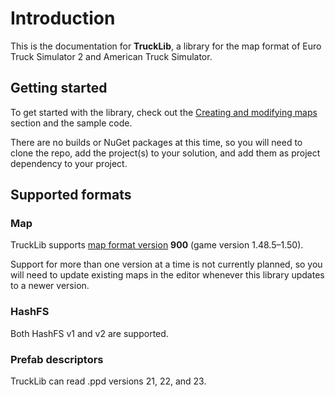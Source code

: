 # Introduction

This is the documentation for **TruckLib**, a library for the map format of Euro Truck Simulator 2 and American Truck Simulator.

## Getting started
To get started with the library, check out the [Creating and modifying maps](~/docs/TruckLib.ScsMap/map-class.md) section and the sample code.

There are no builds or NuGet packages at this time, so you will need to clone the repo, add the project(s) to your solution,
and add them as project dependency to your project.

## Supported formats

### Map
TruckLib supports [map format version](https://github.com/sk-zk/map-docs/wiki/Map-format-version) **900** (game version 1.48.5&ndash;1.50).

Support for more than one version at a time is not currently planned, so you will need to update existing maps in the editor
whenever this library updates to a newer version.

### HashFS
Both HashFS v1 and v2 are supported.

### Prefab descriptors
TruckLib can read .ppd versions 21, 22, and 23.
